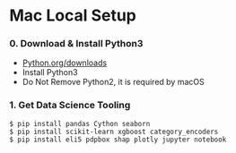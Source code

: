 # Mac Local Setup

### 0. Download & Install Python3
- [Python.org/downloads](https://www.python.org/downloads/)
- Install Python3
- Do Not Remove Python2, it is required by macOS

### 1. Get Data Science Tooling
```shell script
$ pip install pandas Cython seaborn
$ pip install scikit-learn xgboost category_encoders
$ pip install eli5 pdpbox shap plotly jupyter notebook
```

